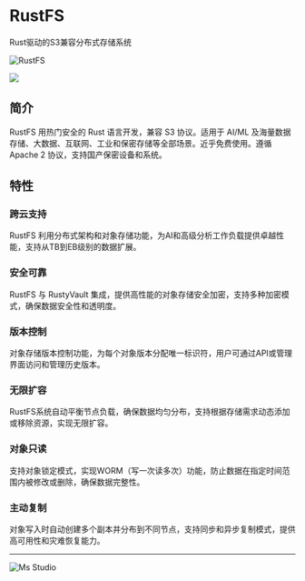 # RustFS

Rust驱动的S3兼容分布式存储系统

![RustFS](https://file.lifebus.top/imgs/rustfs_cover.png)

![](https://img.shields.io/badge/%E6%96%B0%E7%96%86%E8%90%8C%E6%A3%AE%E8%BD%AF%E4%BB%B6%E5%BC%80%E5%8F%91%E5%B7%A5%E4%BD%9C%E5%AE%A4-%E6%8F%90%E4%BE%9B%E6%8A%80%E6%9C%AF%E6%94%AF%E6%8C%81-blue)

## 简介

RustFS 用热门安全的 Rust 语言开发，兼容 S3 协议。适用于 AI/ML 及海量数据存储、大数据、互联网、工业和保密存储等全部场景。近乎免费使用。遵循
Apache 2 协议，支持国产保密设备和系统。

## 特性

### 跨云支持
RustFS 利用分布式架构和对象存储功能，为AI和高级分析工作负载提供卓越性能，支持从TB到EB级别的数据扩展。

### 安全可靠
RustFS 与 RustyVault 集成，提供高性能的对象存储安全加密，支持多种加密模式，确保数据安全性和透明度。

### 版本控制
对象存储版本控制功能，为每个对象版本分配唯一标识符，用户可通过API或管理界面访问和管理历史版本。

### 无限扩容
RustFS系统自动平衡节点负载，确保数据均匀分布，支持根据存储需求动态添加或移除资源，实现无限扩容。

### 对象只读
支持对象锁定模式，实现WORM（写一次读多次）功能，防止数据在指定时间范围内被修改或删除，确保数据完整性。

### 主动复制
对象写入时自动创建多个副本并分布到不同节点，支持同步和异步复制模式，提供高可用性和灾难恢复能力。


---

![Ms Studio](https://file.lifebus.top/imgs/ms_blank_001.png)
